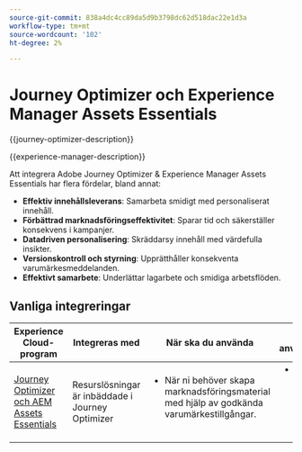 ```yaml
---
source-git-commit: 838a4dc4cc89da5d9b3798dc62d518dac22e1d3a
workflow-type: tm+mt
source-wordcount: '102'
ht-degree: 2%

---
```



# Journey Optimizer och Experience Manager Assets Essentials

{{journey-optimizer-description}}

{{experience-manager-description}}

Att integrera Adobe Journey Optimizer &amp; Experience Manager Assets Essentials har flera fördelar, bland annat:

+ **Effektiv innehållsleverans**: Samarbeta smidigt med personaliserat innehåll.
+ **Förbättrad marknadsföringseffektivitet**: Sparar tid och säkerställer konsekvens i kampanjer.
+ **Datadriven personalisering**: Skräddarsy innehåll med värdefulla insikter.
+ **Versionskontroll och styrning**: Upprätthåller konsekventa varumärkesmeddelanden.
+ **Effektivt samarbete**: Underlättar lagarbete och smidiga arbetsflöden.

## Vanliga integreringar

<table>
    <thead>
        <tr>
            <th>Experience Cloud-program</th>
            <th>Integreras med</th>
            <th>När ska du använda</th>
            <th>Vanliga användningsfall</th>
        </tr>
    </thead>
    <tbody>
        <tr>
            <td><a href="https://experienceleague.adobe.com/docs/journey-optimizer-learn/tutorials/email-channel/create-content-with-the-email-designer.html?lang=sv-SE" target="_blank" rel="noreferrer">Journey Optimizer och AEM Assets Essentials</a></td>
            <td>Resurslösningar är inbäddade i Journey Optimizer</td>
            <td>
                <ul style="margin-top: 0;">
                    <li>När ni behöver skapa marknadsföringsmaterial med hjälp av godkända varumärkestillgångar.</li>
                </ul>
            </td>
            <td>
                <ul style="margin-top: 0;"><li>Skapa innehåll med Journey Optimizer Email Designer.</li></ul>
            </td>
        </tr>        
    </tbody>          
</table>
